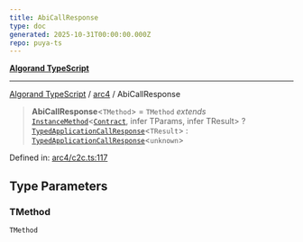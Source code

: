 ```yaml
---
title: AbiCallResponse
type: doc
generated: 2025-10-31T00:00:00.000Z
repo: puya-ts
---
```


[**Algorand TypeScript**](docs/_md/README)

---

[Algorand TypeScript](docs/_md/modules) / [arc4](/reference/algorand-typescript/api/arc4/readme/) / AbiCallResponse

> **AbiCallResponse**\<`TMethod`\> = `TMethod` _extends_ [`InstanceMethod`](/reference/algorand-typescript/api/arc4/-internal-/type-aliases/instancemethod/)\<[`Contract`](/reference/algorand-typescript/api/arc4/classes/contract/), infer TParams, infer TResult\> ? [`TypedApplicationCallResponse`](TypedApplicationCallResponse)\<`TResult`\> : [`TypedApplicationCallResponse`](TypedApplicationCallResponse)\<`unknown`\>

Defined in: [arc4/c2c.ts:117](https://github.com/algorandfoundation/puya-ts/blob/main/packages/algo-ts/src/arc4/c2c.ts#L117)

## Type Parameters

### TMethod

`TMethod`
